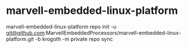 # marvell-embedded-linux-platform
marvell-embedded-linux-platform
repo init -u git@github.com:MarvellEmbeddedProcessors/marvell-embedded-linux-platform.git -b krogoth -m private
repo sync
